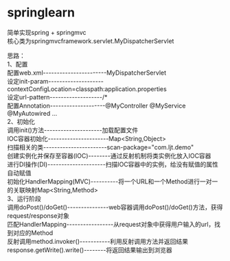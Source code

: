 # springlearn  
简单实现spring + springmvc  
核心类为springmvcframework.servlet.MyDispatcherServlet  

思路：  
1、配置  
配置web.xml-----------------------MyDispatcherServlet  
设定init-param--------------------contextConfigLocation=classpath:application.properties  
  设定url-pattern-------------------/*  
  配置Annotation--------------------@MyController @MyService  @MyAutowired  ...  
 2、初始化  
 调用init()方法---------------------加载配置文件  
 IOC容器初始化----------------------Map<String,Object>  
 扫描相关的类-----------------------scan-package="com.ljt.demo"  
 创建实例化并保存至容器(IOC)--------通过反射机制将类实例化放入IOC容器  
 进行DI操作(DI)---------------------扫描IOC容器中的实例，给没有赋值的属性自动赋值  
 初始化HandlerMapping(MVC)----------将一个URL和一个Method进行一对一的关联映射Map<String,Method>  
 3、运行阶段  
 调用doPost()/doGet()---------------web容器调用doPost()/doGet()方法，获得request/response对象  
 匹配HandlerMapping-----------------从request对象中获得用户输入的url，找到对应的Method  
 反射调用method.invoker()-----------利用反射调用方法并返回结果  
 response.getWrite().write()--------将返回结果输出到浏览器  
 

